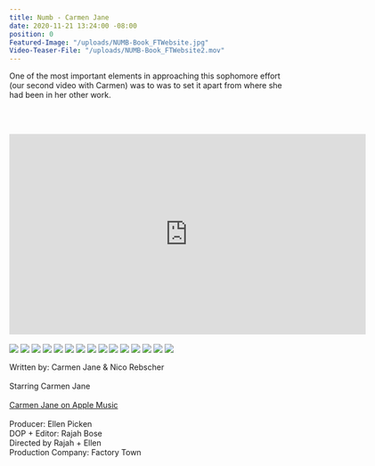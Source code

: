 ```yaml
---
title: Numb - Carmen Jane
date: 2020-11-21 13:24:00 -08:00
position: 0
Featured-Image: "/uploads/NUMB-Book_FTWebsite.jpg"
Video-Teaser-File: "/uploads/NUMB-Book_FTWebsite2.mov"
---
```


One of the most important elements in approaching this sophomore effort (our second video with Carmen) was to was to set it apart from where she had been in her other work. 

<BR><BR>

<iframe src="https://player.vimeo.com/video/469650448" width="640" height="360" frameborder="0" allow="autoplay; fullscreen" allowfullscreen></iframe>

<BR>
<BR>


<div class="gallery" data-columns="3">
<img src="/uploads/FactoryTown_MusicVideo-Numb1001.jpg" />
<img src="/uploads/FactoryTown_MusicVideo-Numb1002.jpg" />
<img src="/uploads/FactoryTown_MusicVideo-Numb1007.jpg" />
<img src="/uploads/FactoryTown_MusicVideo-Numb1005.jpg" />
<img src="/uploads/FactoryTown_MusicVideo-Numb1001.jpg" />
<img src="/uploads/FactoryTown_MusicVideo-Numb1003.jpg" />
<img src="/uploads/FactoryTown_MusicVideo-Numb1002.jpg" />
<img src="/uploads/FactoryTown_MusicVideo-Numb1008.jpg" />
<img src="/uploads/FactoryTown_MusicVideo-Numb1015.jpg" />
<img src="/uploads/FactoryTown_MusicVideo-Numb1012.jpg" />
<img src="/uploads/FactoryTown_MusicVideo-Numb1014.jpg" />
<img src="/uploads/FactoryTown_MusicVideo-Numb1009.jpg" />
<img src="/uploads/FactoryTown_MusicVideo-Numb1018.jpg" />
<img src="/uploads/FactoryTown_MusicVideo-Numb1017.jpg" />
<img src="/uploads/FactoryTown_MusicVideo-Numb1016.jpg" />

</div>




Written by: Carmen Jane & Nico Rebscher <BR>
<BR>
Starring Carmen Jane <BR>
<BR>
[Carmen Jane on Apple Music](https://itunes.apple.com/us/artist/carmen-jane/1526883492?ign-gact=3&ls=1)<BR>
<BR>
Producer: Ellen Picken<BR>
DOP \+ Editor: Rajah Bose<BR>
Directed by Rajah \+ Ellen<BR>
Production Company: Factory Town<BR>

